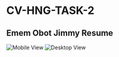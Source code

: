# CV-HNG-TASK-2

## Emem Obot Jimmy Resume


![Mobile View](https://user-images.githubusercontent.com/80849347/130328418-cd84eae2-8187-4934-9074-af37c17b300b.PNG)
![Desktop View](https://user-images.githubusercontent.com/80849347/130328420-dd669020-f33d-4ba8-8dbb-6ab1b8547cd8.PNG)

